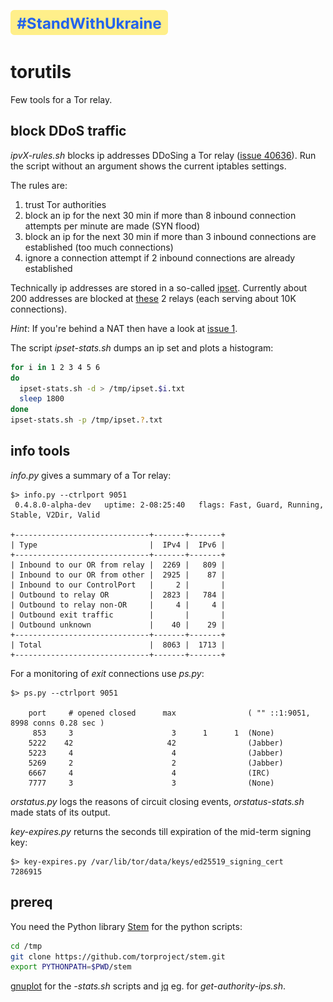 [![StandWithUkraine](https://raw.githubusercontent.com/vshymanskyy/StandWithUkraine/main/badges/StandWithUkraine.svg)](https://github.com/vshymanskyy/StandWithUkraine/blob/main/docs/README.md)

# torutils

Few tools for a Tor relay.

## block DDoS traffic

_ipvX-rules.sh_ blocks ip addresses DDoSing a Tor relay
([issue 40636](https://gitlab.torproject.org/tpo/core/tor/-/issues/40636)).
Run the script without an argument shows the current iptables settings.

The rules are:

1. trust Tor authorities
1. block an ip for the next 30 min if more than 8 inbound connection attempts per minute are made (SYN flood)
1. block an ip for the next 30 min if more than 3 inbound connections are established (too much connections)
1. ignore a connection attempt if 2 inbound connections are already established

Technically ip addresses are stored in a so-called [ipset](https://ipset.netfilter.org/).
Currently about 200 addresses are blocked at
[these](https://metrics.torproject.org/rs.html#search/toralf) 2 relays (each serving about 10K connections).

_Hint_: If you're behind a NAT then have a look at [issue 1](https://github.com/toralf/torutils/issues/1).

The script _ipset-stats.sh_ dumps an ip set and plots a histogram:

```bash
for i in 1 2 3 4 5 6
do
  ipset-stats.sh -d > /tmp/ipset.$i.txt
  sleep 1800
done
ipset-stats.sh -p /tmp/ipset.?.txt
```

## info tools

_info.py_ gives a summary of a Tor relay:

```console
$> info.py --ctrlport 9051
 0.4.8.0-alpha-dev   uptime: 2-08:25:40   flags: Fast, Guard, Running, Stable, V2Dir, Valid

+------------------------------+-------+-------+
| Type                         |  IPv4 |  IPv6 |
+------------------------------+-------+-------+
| Inbound to our OR from relay |  2269 |   809 |
| Inbound to our OR from other |  2925 |    87 |
| Inbound to our ControlPort   |     2 |       |
| Outbound to relay OR         |  2823 |   784 |
| Outbound to relay non-OR     |     4 |     4 |
| Outbound exit traffic        |       |       |
| Outbound unknown             |    40 |    29 |
+------------------------------+-------+-------+
| Total                        |  8063 |  1713 |
+------------------------------+-------+-------+
```

For a monitoring of _exit_ connections use _ps.py_:

```console
$> ps.py --ctrlport 9051

    port     # opened closed      max                ( "" ::1:9051, 8998 conns 0.28 sec )
     853     3                      3      1      1  (None)
    5222    42                     42                (Jabber)
    5223     4                      4                (Jabber)
    5269     2                      2                (Jabber)
    6667     4                      4                (IRC)
    7777     3                      3                (None)
```

_orstatus.py_ logs the reasons of circuit closing events, _orstatus-stats.sh_ made stats of its output.

_key-expires.py_ returns the seconds till expiration of the mid-term signing key:

```console
$> key-expires.py /var/lib/tor/data/keys/ed25519_signing_cert
7286915
```

## prereq

You need the Python library [Stem](https://stem.torproject.org/index.html) for the python scripts:

```bash
cd /tmp
git clone https://github.com/torproject/stem.git
export PYTHONPATH=$PWD/stem
```

[gnuplot](http://www.gnuplot.info/) for the _-stats.sh_ scripts
and [jq](https://stedolan.github.io/jq/) eg. for _get-authority-ips.sh_.

